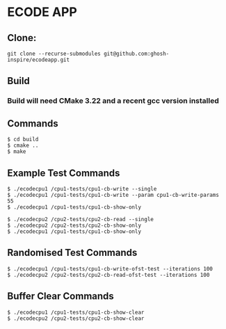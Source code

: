 # ECODE APP
## Clone:
`git clone --recurse-submodules git@github.com:ghosh-inspire/ecodeapp.git`

## Build
### Build will need CMake 3.22 and  a recent gcc version installed
## Commands
```
$ cd build
$ cmake ..
$ make
```
## Example Test Commands
```
$ ./ecodecpu1 /cpu1-tests/cpu1-cb-write --single
$ ./ecodecpu1 /cpu1-tests/cpu1-cb-write --param cpu1-cb-write-params 55
$ ./ecodecpu1 /cpu1-tests/cpu1-cb-show-only

$ ./ecodecpu2 /cpu2-tests/cpu2-cb-read --single
$ ./ecodecpu2 /cpu2-tests/cpu2-cb-show-only
$ ./ecodecpu1 /cpu1-tests/cpu1-cb-show-only
```

## Randomised Test Commands
```
$ ./ecodecpu1 /cpu1-tests/cpu1-cb-write-ofst-test --iterations 100
$ ./ecodecpu2 /cpu2-tests/cpu2-cb-read-ofst-test --iterations 100
```

## Buffer Clear Commands
```
$ ./ecodecpu1 /cpu1-tests/cpu1-cb-show-clear
$ ./ecodecpu2 /cpu2-tests/cpu2-cb-show-clear
```
